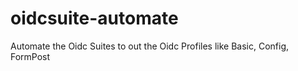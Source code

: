 # oidcsuite-automate
Automate the Oidc Suites to out the Oidc Profiles like Basic, Config, FormPost
